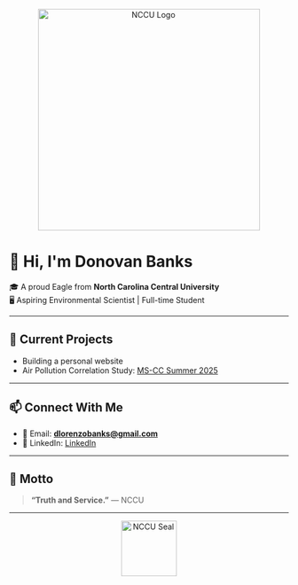 <!-- NCCU Banner -->
<p align="center">
  <img src="[https://upload.wikimedia.org/wikipedia/en/thumb/6/66/North_Carolina_Central_Eagles_logo.svg/2560px-North_Carolina_Central_Eagles_logo.svg.png](https://www.early-childhood-education-degrees.com/wp-content/uploads/2018/01/NorthCarolinaCentralUniversitylogo_778-300x160.png)" alt="NCCU Logo" width="400"/>
</p>

# 👋 Hi, I'm Donovan Banks

🎓 A proud Eagle from **North Carolina Central University**  
🖥️ Aspiring Environmental Scientist | Full-time Student

---

## 🌱 Current Projects

- Building a personal website  
- Air Pollution Correlation Study: [MS-CC Summer 2025](https://sites.google.com/view/ms-cc-summersacs/home?authuser=0)

---

## 📫 Connect With Me

- 📧 Email: **dlorenzobanks@gmail.com** 
- 🔗 LinkedIn: [LinkedIn](https://www.linkedin.com/in/donovan-banks-a41544319/)

---

## 📌 Motto

> **“Truth and Service.”** — NCCU

---

<p align="center">
  <img src="https://upload.wikimedia.org/wikipedia/commons/thumb/f/fc/North_Carolina_Central_University_seal.svg/1200px-North_Carolina_Central_University_seal.svg.png" alt="NCCU Seal" width="100"/>
</p>

<!--
**dbanks2006/dbanks2006** is a ✨ _special_ ✨ repository because its `README.md` (this file) appears on your GitHub profile.

Here are some ideas to get you started:

🔭
- 🌱 I’m currently learning ...
- 👯 I’m looking to collaborate on ...
- 🤔 I’m looking for help with ...
- 💬 Ask me about ...
- 📫 How to reach me: ...
- 😄 Pronouns: ...
- ⚡ Fun fact: ...
-->
